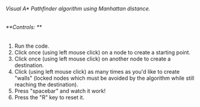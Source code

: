
###### Visual A* Pathfinder algorithm using Manhattan distance.  

###### **Controls:  **

1. Run the code.  
2. Click once (using left mouse click) on a node to create a starting point.  
3. Click once (using left mouse click) on another node to create a destination.  
4. Click (using left mouse click) as many times as you'd like to create "walls" (locked nodes which must be avoided by the algorithm while still reaching the destination).  
5. Press "spacebar" and watch it work!  
6. Press the "R" key to reset it.  
